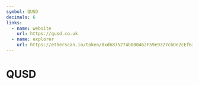```yaml
---
symbol: QUSD
decimals: 6
links:
  - name: website
    url: https://qusd.co.uk
  - name: explorer
    url: https://etherscan.io/token/0xd6875274b000462F59e9327cbDe2cEf637914569
---
```


# QUSD
